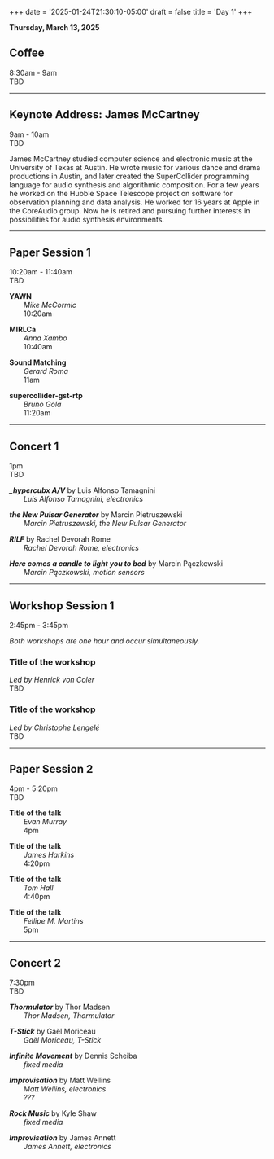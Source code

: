 
+++
date = '2025-01-24T21:30:10-05:00'
draft = false
title = 'Day 1'
+++

**Thursday, March 13, 2025**


## Coffee  
8:30am - 9am  
TBD

---
## Keynote Address: James McCartney  
9am - 10am  
TBD

James McCartney studied computer science and electronic music at the University of Texas at Austin. He wrote music for various dance and drama productions in Austin, and later created the SuperCollider programming language for audio synthesis and algorithmic composition. For a few years he worked on the Hubble Space Telescope project on software for observation planning and data analysis. He worked for 16 years at Apple in the CoreAudio group. Now he is retired and pursuing further interests in possibilities for audio synthesis environments.

---
## Paper Session 1  
10:20am - 11:40am  
TBD

**YAWN**  
&emsp;&emsp;*Mike McCormic*  
&emsp;&emsp;10:20am

**MIRLCa**  
&emsp;&emsp;*Anna Xambo*  
&emsp;&emsp;10:40am

**Sound Matching**  
&emsp;&emsp;*Gerard Roma*  
&emsp;&emsp;11am

**supercollider-gst-rtp**  
&emsp;&emsp;*Bruno Gola*  
&emsp;&emsp;11:20am


---
## Concert 1  
1pm  
TBD


***_hypercubx A/V*** by Luis Alfonso Tamagnini  
&emsp;&emsp;*Luis Alfonso Tamagnini, electronics*  



***the New Pulsar Generator*** by Marcin Pietruszewski  
&emsp;&emsp;*Marcin Pietruszewski, the New Pulsar Generator*  



***RILF*** by Rachel Devorah Rome  
&emsp;&emsp;*Rachel Devorah Rome, electronics*  



***Here comes a candle to light you to bed*** by Marcin Pączkowski  
&emsp;&emsp;*Marcin Pączkowski, motion sensors*  


---
## Workshop Session 1  
2:45pm - 3:45pm

*Both workshops are one hour and occur simultaneously.*


### Title of the workshop

*Led by Henrick von Coler*  
TBD  


### Title of the workshop

*Led by Christophe Lengelé*  
TBD  


---
## Paper Session 2  
4pm - 5:20pm  
TBD

**Title of the talk**  
&emsp;&emsp;*Evan Murray*  
&emsp;&emsp;4pm

**Title of the talk**  
&emsp;&emsp;*James Harkins*  
&emsp;&emsp;4:20pm

**Title of the talk**  
&emsp;&emsp;*Tom Hall*  
&emsp;&emsp;4:40pm

**Title of the talk**  
&emsp;&emsp;*Fellipe M. Martins*  
&emsp;&emsp;5pm


---
## Concert 2  
7:30pm  
TBD


***Thormulator*** by Thor Madsen  
&emsp;&emsp;*Thor Madsen, Thormulator*  



***T-Stick*** by Gaël Moriceau  
&emsp;&emsp;*Gaël Moriceau, T-Stick*  



***Infinite Movement*** by Dennis Scheiba  
&emsp;&emsp;*fixed media*  



***Improvisation*** by Matt Wellins  
&emsp;&emsp;*Matt Wellins, electronics*  
&emsp;&emsp;*???*  



***Rock Music*** by Kyle Shaw  
&emsp;&emsp;*fixed media*  



***Improvisation*** by James Annett  
&emsp;&emsp;*James Annett, electronics*  

